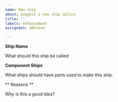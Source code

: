 ```yaml
---
name: New ship
about: Suggest a new ship splice
title: ''
labels: enhancement
assignees: mOctave

---
```


**Ship Name**

What should this ship be called

**Component Ships**

What ships should have parts used to make this ship.

** Reasons **

Why is this a good idea?
